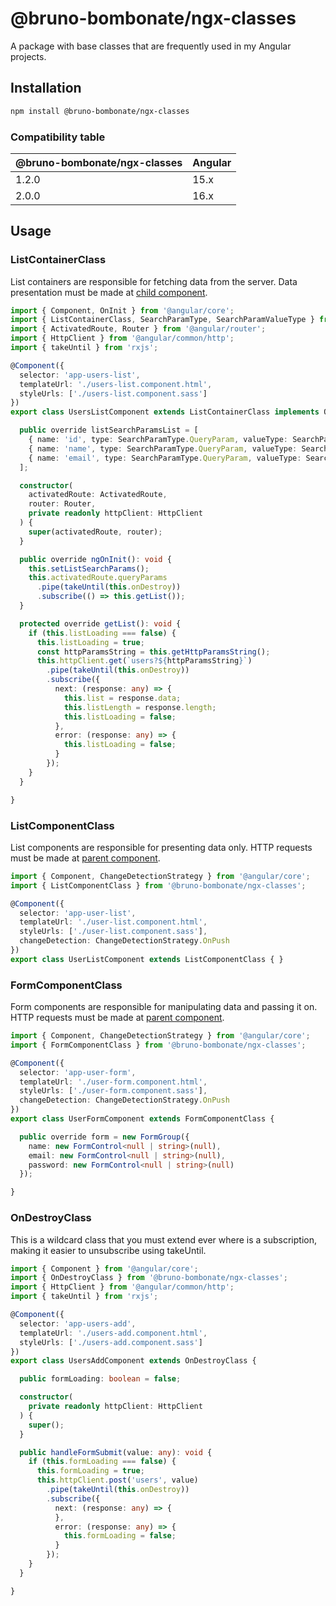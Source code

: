 
# @bruno-bombonate/ngx-classes

A package with base classes that are frequently used in my Angular projects.

## Installation

```bash
npm install @bruno-bombonate/ngx-classes
```

### Compatibility table

|@bruno-bombonate/ngx-classes|Angular|
|-|-|
|1.2.0|15.x|
|2.0.0|16.x|

## Usage

### ListContainerClass

List containers are responsible for fetching data from the server. Data presentation must be made at [child component](#listcomponentclass).

```typescript
import { Component, OnInit } from '@angular/core';
import { ListContainerClass, SearchParamType, SearchParamValueType } from '@bruno-bombonate/ngx-classes';
import { ActivatedRoute, Router } from '@angular/router';
import { HttpClient } from '@angular/common/http';
import { takeUntil } from 'rxjs';

@Component({
  selector: 'app-users-list',
  templateUrl: './users-list.component.html',
  styleUrls: ['./users-list.component.sass']
})
export class UsersListComponent extends ListContainerClass implements OnInit {

  public override listSearchParamsList = [
    { name: 'id', type: SearchParamType.QueryParam, valueType: SearchParamValueType.Number },
    { name: 'name', type: SearchParamType.QueryParam, valueType: SearchParamValueType.String },
    { name: 'email', type: SearchParamType.QueryParam, valueType: SearchParamValueType.String }
  ];

  constructor(
    activatedRoute: ActivatedRoute,
    router: Router,
    private readonly httpClient: HttpClient
  ) {
    super(activatedRoute, router);
  }

  public override ngOnInit(): void {
    this.setListSearchParams();
    this.activatedRoute.queryParams
      .pipe(takeUntil(this.onDestroy))
      .subscribe(() => this.getList());
  }

  protected override getList(): void {
    if (this.listLoading === false) {
      this.listLoading = true;
      const httpParamsString = this.getHttpParamsString();
      this.httpClient.get(`users?${httpParamsString}`)
        .pipe(takeUntil(this.onDestroy))
        .subscribe({
          next: (response: any) => {
            this.list = response.data;
            this.listLength = response.length;
            this.listLoading = false;
          },
          error: (response: any) => {
            this.listLoading = false;
          }
        });
    }
  }

}
```

### ListComponentClass

List components are responsible for presenting data only. HTTP requests must be made at [parent component](#listcontainerclass).

```typescript
import { Component, ChangeDetectionStrategy } from '@angular/core';
import { ListComponentClass } from '@bruno-bombonate/ngx-classes';

@Component({
  selector: 'app-user-list',
  templateUrl: './user-list.component.html',
  styleUrls: ['./user-list.component.sass'],
  changeDetection: ChangeDetectionStrategy.OnPush
})
export class UserListComponent extends ListComponentClass { }
```

### FormComponentClass

Form components are responsible for manipulating data and passing it on. HTTP requests must be made at [parent component](#ondestroyclass).

```typescript
import { Component, ChangeDetectionStrategy } from '@angular/core';
import { FormComponentClass } from '@bruno-bombonate/ngx-classes';

@Component({
  selector: 'app-user-form',
  templateUrl: './user-form.component.html',
  styleUrls: ['./user-form.component.sass'],
  changeDetection: ChangeDetectionStrategy.OnPush
})
export class UserFormComponent extends FormComponentClass {

  public override form = new FormGroup({
    name: new FormControl<null | string>(null),
    email: new FormControl<null | string>(null),
    password: new FormControl<null | string>(null)
  });

}
```

### OnDestroyClass

This is a wildcard class that you must extend ever where is a subscription, making it easier to unsubscribe using takeUntil.

```typescript
import { Component } from '@angular/core';
import { OnDestroyClass } from '@bruno-bombonate/ngx-classes';
import { HttpClient } from '@angular/common/http';
import { takeUntil } from 'rxjs';

@Component({
  selector: 'app-users-add',
  templateUrl: './users-add.component.html',
  styleUrls: ['./users-add.component.sass']
})
export class UsersAddComponent extends OnDestroyClass {

  public formLoading: boolean = false;

  constructor(
    private readonly httpClient: HttpClient
  ) {
    super();
  }

  public handleFormSubmit(value: any): void {
    if (this.formLoading === false) {
      this.formLoading = true;
      this.httpClient.post('users', value)
        .pipe(takeUntil(this.onDestroy))
        .subscribe({
          next: (response: any) => {
          },
          error: (response: any) => {
            this.formLoading = false;
          }
        });
    }
  }

}
```
